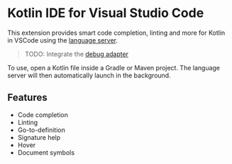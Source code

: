 # Kotlin IDE for Visual Studio Code
This extension provides smart code completion, linting and more for Kotlin in VSCode using the [language server](https://github.com/fwcd/kotlin-language-server).

> TODO: Integrate the [debug adapter](https://github.com/fwcd/kotlin-debug-adapter)

To use, open a Kotlin file inside a Gradle or Maven project. The language server will then automatically launch in the background.

## Features
* Code completion
* Linting
* Go-to-definition
* Signature help
* Hover
* Document symbols
